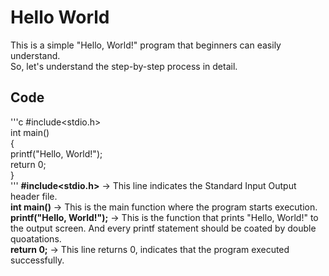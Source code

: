 # Hello World
This is a simple "Hello, World!" program that beginners can easily understand.  
So, let's understand the step-by-step process in detail.  

## Code
'''c
#include<stdio.h>  
int main()  
{  
    printf("Hello, World!");  
    return 0;  
}  
'''
**#include<stdio.h>** -> This line indicates the Standard Input Output header file.  
**int main()** -> This is the main function where the program starts execution.  
**printf("Hello, World!");** -> This is the function that prints "Hello, World!" to the output screen. And every printf statement should be coated by double quoatations.   
**return 0;** -> This line returns 0, indicates that the program executed successfully.  